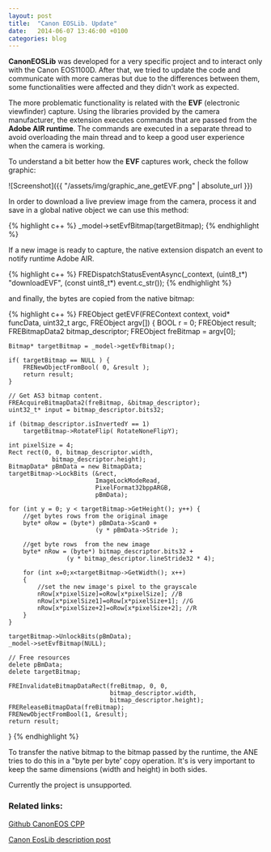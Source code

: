 ```yaml
---
layout: post
title:  "Canon EOSLib. Update"
date:   2014-06-07 13:46:00 +0100
categories: blog
---
```


**CanonEOSLib** was developed for a very specific project and to interact only with the Canon EOS1100D. After that, we tried to update the code and communicate with more cameras but due to the differences between them, some functionalities were affected and they didn't work as expected.

The more problematic functionality is related with the **EVF** (electronic viewfinder) capture. Using the libraries provided by the camera manufacturer, the extension executes commands that are passed from the **Adobe AIR runtime**. The commands are executed in a separate thread to avoid overloading the main thread and to keep a good user experience when the camera is working.

To understand a bit better how the **EVF** captures work, check the follow graphic:

![Screenshot]({{ "/assets/img/graphic_ane_getEVF.png" | absolute_url }})


In order to download a live preview image from the camera, process it and save in a global native object we can use this method:

{% highlight c++ %}
_model->setEvfBitmap(targetBitmap);
{% endhighlight %}

If a new image is ready to capture, the native extension dispatch an event to notify runtime Adobe AIR.

{% highlight c++ %}
FREDispatchStatusEventAsync(_context, 
                            (uint8_t*) "downloadEVF",
                            (const uint8_t*) event.c_str());
{% endhighlight %}

and finally, the bytes are copied from the native bitmap:

{% highlight c++ %}
FREObject getEVF(FREContext context, 
                 void* funcData, 
                 uint32_t argc, 
                 FREObject argv[])
{
    BOOL r = 0;
    FREObject result;
    FREBitmapData2 bitmap_descriptor;
    FREObject freBitmap = argv[0];

    Bitmap* targetBitmap = _model->getEvfBitmap();

    if( targetBitmap == NULL ) {
        FRENewObjectFromBool( 0, &result ); 
        return result;
    }

    // Get AS3 bitmap content.
    FREAcquireBitmapData2(freBitmap, &bitmap_descriptor);
    uint32_t* input = bitmap_descriptor.bits32;

    if (bitmap_descriptor.isInvertedY == 1) 
        targetBitmap->RotateFlip( RotateNoneFlipY); 

    int pixelSize = 4;
    Rect rect(0, 0, bitmap_descriptor.width, 
                bitmap_descriptor.height);
    BitmapData* pBmData = new BitmapData;
    targetBitmap->LockBits (&rect, 
                            ImageLockModeRead, 
                            PixelFormat32bppARGB,
                            pBmData);

    for (int y = 0; y < targetBitmap->GetHeight(); y++) {
        //get bytes rows from the original image
        byte* oRow = (byte*) pBmData->Scan0 + 
                            (y * pBmData->Stride );	

        //get byte rows  from the new image	
        byte* nRow = (byte*) bitmap_descriptor.bits32 + 
                    (y * bitmap_descriptor.lineStride32 * 4); 

        for (int x=0;x<targetBitmap->GetWidth(); x++)
        {
            //set the new image's pixel to the grayscale
            nRow[x*pixelSize]=oRow[x*pixelSize]; //B
            nRow[x*pixelSize1]=oRow[x*pixelSize+1]; //G
            nRow[x*pixelSize+2]=oRow[x*pixelSize+2]; //R
        }
    }

    targetBitmap->UnlockBits(pBmData);
    _model->setEvfBitmap(NULL);
        
    // Free resources
    delete pBmData;
    delete targetBitmap;

    FREInvalidateBitmapDataRect(freBitmap, 0, 0, 
                                bitmap_descriptor.width,
                                bitmap_descriptor.height);
    FREReleaseBitmapData(freBitmap);	
	FRENewObjectFromBool(1, &result); 
	return result;
}
{% endhighlight %}

To transfer the native bitmap to the bitmap passed by the runtime, the ANE tries to do this in a "byte per byte' copy operation. It's is very important to keep the same dimensions (width and height) in both sides.

Currently the project is unsupported.


### Related links:
[Github CanonEOS CPP][github_code]

[Canon EosLib description post][canoneos_lib]

[github_code]: https://github.com/monday8am/CanonEOS_CPP
[canoneos_lib]: http://www.monday8am.com/2012/05/29/canoneos_lib_extension/